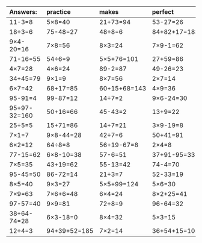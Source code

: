 | Answers: | practice | makes | perfect | ! |
| :--- | :--- | :--- | :--- | :--- |
| 11-3=8 | 5×8=40 | 21+73=94 | 53-27=26 | 2×3=6 | 
| 18÷3=6 | 75-48=27 | 48÷8=6 | 84+82+17=183 | 4×3=12 | 
| 9×4-20=16 | 7×8=56 | 8×3=24 | 7×9-1=62 | 12÷2=6 | 
| 71-16=55 | 54÷6=9 | 5×5+76=101 | 27+59=86 | 4×4=16 | 
| 4×7=28 | 4×6=24 | 89-2=87 | 49-26=23 | 9×4=36 | 
| 34+45=79 | 9×1=9 | 8×7=56 | 2×7=14 | 3+18=21 | 
| 6×7=42 | 68+17=85 | 60+15+68=143 | 4×9=36 | 87-81=6 | 
| 95-91=4 | 99-87=12 | 14÷7=2 | 9×6-24=30 | 40÷8=5 | 
| 95+97-32=160 | 50+16=66 | 45-43=2 | 13+9=22 | 3+83=86 | 
| 25÷5=5 | 15+71=86 | 14+7=21 | 3×9-19=8 | 70+28-10=88 | 
| 7×1=7 | 9×8-44=28 | 42÷7=6 | 50+41=91 | 18+20=38 | 
| 6×2=12 | 64÷8=8 | 56+19-67=8 | 2×4=8 | 73+74+60=207 | 
| 77-15=62 | 6×8-10=38 | 57-6=51 | 37+91-95=33 | 90-24=66 | 
| 7×5=35 | 43+19=62 | 55-13=42 | 74-4=70 | 2×5=10 | 
| 95-45=50 | 86-72=14 | 21÷3=7 | 52-33=19 | 90+85+26=201 | 
| 8×5=40 | 9×3=27 | 5×5+99=124 | 5×6=30 | 22+52+88=162 | 
| 7×9=63 | 7×6+6=48 | 6×4=24 | 8×2+25=41 | 93-69=24 | 
| 97-57=40 | 9×9=81 | 72÷8=9 | 96-64=32 | 30+5=35 | 
| 38+64-74=28 | 6×3-18=0 | 8×4=32 | 5×3=15 | 3×4-10=2 | 
| 12÷4=3 | 94+39+52=185 | 7×2=14 | 36+54+15=105 | 22+84-93=13 | 
